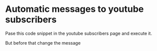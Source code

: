 # Automatic messages to youtube subscribers

Pase this code snippet in the youtube subscribers page and execute it.

But before that change the message
